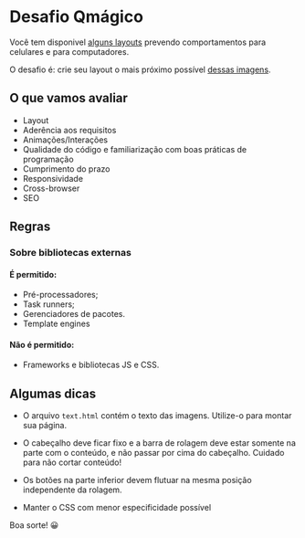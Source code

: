 # Desafio Qmágico

Você tem disponivel [alguns layouts](https://gitlab.qmagico.com.br/qmagico/qmagico-challenge/issues/1) prevendo comportamentos para celulares e para computadores.

O desafio é: crie seu layout o mais próximo possível [dessas imagens](https://gitlab.qmagico.com.br/qmagico/qmagico-challenge/issues/1).


## O que vamos avaliar

- Layout
- Aderência aos requisitos
- Animações/Interações
- Qualidade do código e familiarização com boas práticas de programação
- Cumprimento do prazo
- Responsividade
- Cross-browser
- SEO

## Regras

### Sobre bibliotecas externas

#### É permitido:

- Pré-processadores;
- Task runners;
- Gerenciadores de pacotes.
- Template engines

#### Não é permitido:

- Frameworks e bibliotecas JS e CSS.

## Algumas dicas

- O arquivo ```text.html``` contém o texto das imagens. Utilize-o para montar sua página.

- O cabeçalho deve ficar fixo e a barra de rolagem deve estar somente na parte com o conteúdo, e não passar por cima do cabeçalho. Cuidado para não cortar conteúdo!

- Os botões na parte inferior devem flutuar na mesma posição independente da rolagem.

- Manter o CSS com menor especificidade possível

Boa sorte! :grinning:
